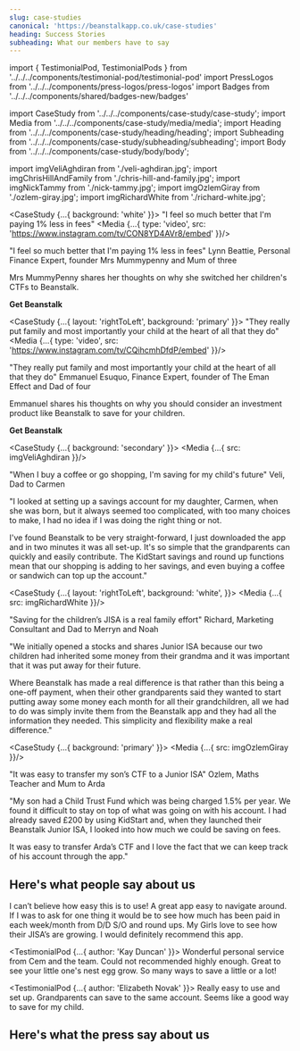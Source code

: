 ```yaml
---
slug: case-studies
canonical: 'https://beanstalkapp.co.uk/case-studies'
heading: Success Stories
subheading: What our members have to say
---
```


import { TestimonialPod, TestimonialPods } from '../../../components/testimonial-pod/testimonial-pod'
import PressLogos from '../../../components/press-logos/press-logos'
import Badges from '../../../components/shared/badges-new/badges'

import CaseStudy from '../../../components/case-study/case-study';
import Media from '../../../components/case-study/media/media';
import Heading from '../../../components/case-study/heading/heading';
import Subheading from '../../../components/case-study/subheading/subheading';
import Body from '../../../components/case-study/body/body';

import imgVeliAghdiran from './veli-aghdiran.jpg';
import imgChrisHillAndFamily from './chris-hill-and-family.jpg';
import imgNickTammy from './nick-tammy.jpg';
import imgOzlemGiray from './ozlem-giray.jpg';
import imgRichardWhite from './richard-white.jpg';

<CaseStudy {...{
  background: 'white'
}}>
  <Heading onlyMobile>
    "I feel so much better that I'm paying 1% less in fees"
  </Heading>
  <Media {...{
    type: 'video',
    src: 'https://www.instagram.com/tv/CON8YD4AVr8/embed'
  }}/>
  <Body>
    <Heading noMobile>
      "I feel so much better that I'm paying 1% less in fees"
    </Heading>
    <Subheading>
      Lynn Beattie, Personal Finance Expert, founder Mrs Mummypenny and Mum of three
    </Subheading>
    <p>
      Mrs MummyPenny shares her thoughts on why she switched her children's CTFs to Beanstalk.
    </p>
    <p><strong>Get Beanstalk</strong></p>
    <Badges/>
  </Body> 
</CaseStudy>

<CaseStudy {...{
  layout: 'rightToLeft',
  background: 'primary'
}}>
  <Heading onlyMobile>
    "They really put family and most importantly your child at the heart of all that they do"
  </Heading>
  <Media {...{
    type: 'video',
    src: 'https://www.instagram.com/tv/CQihcmhDfdP/embed'
  }}/>
  <Body>
    <Heading noMobile>
      "They really put family and most importantly your child at the heart of all that they do"
    </Heading>
    <Subheading>
      Emmanuel Esuquo, Finance Expert, founder of The Eman Effect and Dad of four
    </Subheading>
    <p>
      Emmanuel shares his thoughts on why you should consider an investment product like Beanstalk to save for your children.
    </p>
    <p><strong>Get Beanstalk</strong></p>
    <Badges/>
  </Body> 
</CaseStudy>

<CaseStudy {...{
  background: 'secondary'
}}>
  <Media {...{
    src: imgVeliAghdiran
  }}/>
  <Body>
    <Heading>
      "When I buy a coffee or go shopping, I'm saving for my child's future"
    </Heading>
    <Subheading>
      Veli, Dad to Carmen
    </Subheading>
    <p>
      "I looked at setting up a savings account for my daughter, Carmen, when she was born, but it always seemed too complicated, with too many choices to make, I had no idea if I was doing the right thing or not.
    </p>
    <p>
      I've found Beanstalk to be very straight-forward, I just downloaded the app and in two minutes it was all set-up. It's so simple that the grandparents can quickly and easily contribute. The KidStart savings and round up functions mean that our shopping is adding to her savings, and even buying a coffee or sandwich can top up the account."
    </p>
  </Body> 
</CaseStudy>

<CaseStudy {...{
  layout: 'rightToLeft',
  background: 'white', 
}}>
  <Media {...{
    src: imgRichardWhite
  }}/>
  <Body>
    <Heading>
      "Saving for the children’s JISA is a real family effort"
    </Heading>
    <Subheading>
      Richard, Marketing Consultant and Dad to Merryn and Noah
    </Subheading>
    <p>"We initially opened a stocks and shares Junior ISA because our two children had inherited some money from their grandma and it was important that it was put away for their future.</p>
    <p>Where Beanstalk has made a real difference is that rather than this being a one-off payment, when their other grandparents said they wanted to start putting away some money each month for all their grandchildren, all we had to do was simply invite them from the Beanstalk app and they had all the information they needed. This simplicity and flexibility make a real difference."</p>
  </Body>
</CaseStudy>

<CaseStudy {...{ 
  background: 'primary'
}}>
  <Media {...{
    src: imgOzlemGiray
  }}/>
  <Body>
    <Heading>
      "It was easy to transfer my son’s CTF to a Junior ISA"
    </Heading>
    <Subheading>
      Ozlem, Maths Teacher and Mum to Arda
    </Subheading>
    <p>"My son had a Child Trust Fund which was being charged 1.5% per year. We found it difficult to stay on top of what was going on with his account. I had already saved £200 by using KidStart and, when they launched their Beanstalk Junior ISA, I looked into how much we could be saving on fees.</p>
    <p>It was easy to transfer Arda’s CTF and I love the fact that we can keep track of his account through the app."</p>
  </Body>
</CaseStudy>


## Here's what people say about us

<TestimonialPods>
  <TestimonialPod {...{
    author: 'jo4nn3H'
  }}>
    I can’t believe how easy this is to use! A great app easy to navigate around. If I was to ask for one thing it would be to see how much has been paid in each week/month from D/D S/O and round ups. My Girls love to see how their JISA’s are growing. I would definitely recommend this app.
  </TestimonialPod>

  <TestimonialPod {...{
    author: 'Kay Duncan'
  }}>
    Wonderful personal service from Cem and the team. Could not recommended highly enough. Great to see your little one's nest egg grow. So many ways to save a little or a lot!
  </TestimonialPod>

  <TestimonialPod {...{
    author: 'Elizabeth Novak'
  }}>
    Really easy to use and set up. Grandparents can save to the same account. Seems like a good way to save for my child.
  </TestimonialPod>
</TestimonialPods>

## Here's what the press say about us

<PressLogos secondRow links/>